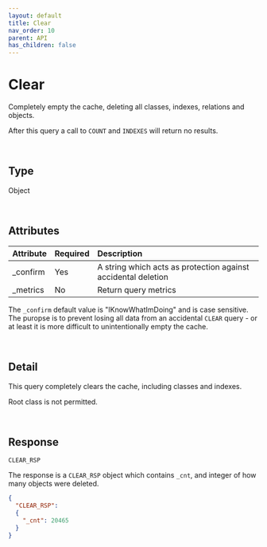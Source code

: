```yaml
---
layout: default
title: Clear
nav_order: 10
parent: API
has_children: false
---
```


# Clear
Completely empty the cache, deleting all classes, indexes, relations and objects. 

After this query a call to `COUNT` and `INDEXES` will return no results.

<br/>


## Type
Object

<br/>

## Attributes

| Attribute | Required  | Description      |
|:-----     |:---       |:-------          |
| _confirm     | Yes    | A string which acts as protection against accidental deletion  |
| _metrics  | No        | Return query metrics |


The `_confirm` default value is "IKnowWhatImDoing" and is case sensitive. The puropse is to prevent losing all data from an accidental `CLEAR` query - or at least it is more difficult to unintentionally empty the cache.


<br/>

## Detail
This query completely clears the cache, including classes and indexes. 

Root class is not permitted.

<br/>

## Response
`CLEAR_RSP`

The response is a `CLEAR_RSP` object which contains `_cnt`, and integer of how many objects were deleted.


```json
{
  "CLEAR_RSP":
  {
    "_cnt": 20465
  }
}
```

